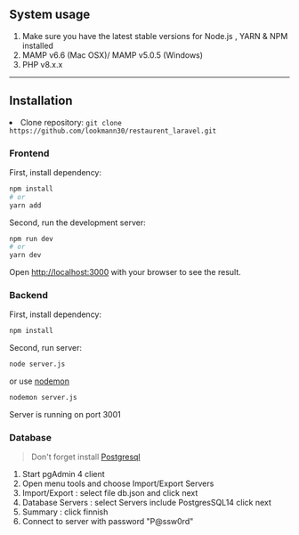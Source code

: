 
<h2>
    System usage
</h2>
<ol>
    <li>Make sure you have the latest stable versions for Node.js , YARN & NPM installed</li>
    <li>MAMP v6.6 (Mac OSX)/ MAMP v5.0.5 (Windows)</li>
    <li>PHP v8.x.x</li>
</ol>

---

<h2>
    Installation
</h2>
<p>
    <li>Clone repository: <code>git clone https://github.com/lookmann30/restaurent_laravel.git</code></li>
</p>

### Frontend

First, install dependency:

```bash
npm install
# or
yarn add
```

Second, run the development server:

```bash
npm run dev
# or
yarn dev
```

Open [http://localhost:3000](http://localhost:3000) with your browser to see the result.


### Backend

First, install dependency:

```bash
npm install
```

Second, run server:

```bash
node server.js
```
or use [nodemon](https://github.com/remy/nodemon)
```bash
nodemon server.js
```

Server is running on port 3001

### Database
> Don't forget install [Postgresql](https://www.postgresql.org/download/)

<ol>
    <li>Start pgAdmin 4 client</li>
    <li>Open menu tools and choose Import/Export Servers</li>
    <li>Import/Export : select file db.json and click next</li>
    <li>Database Servers : select Servers include PostgresSQL14 click next</li>
    <li>Summary : click finnish</li>
    <li>Connect to server with password "P@ssw0rd"</li>
</ol>
